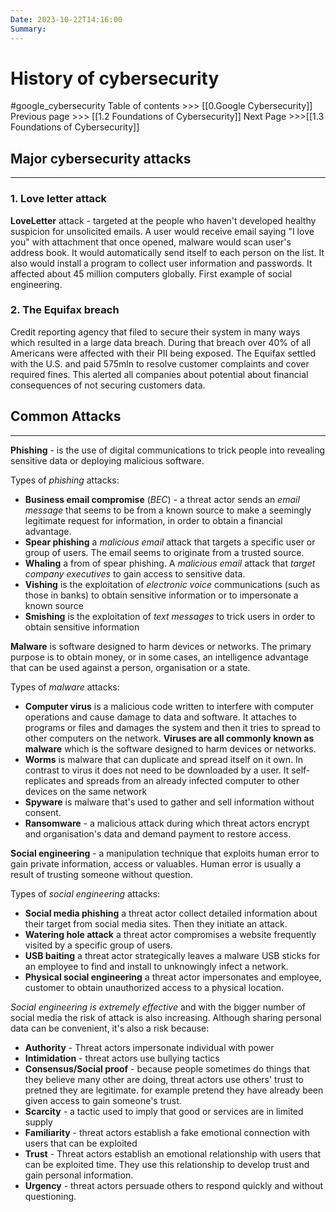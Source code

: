 ```yaml
---
Date: 2023-10-22T14:16:00
Summary:
---
```

#  History of cybersecurity
 #google_cybersecurity 
Table of contents >>> [[0.Google Cybersecurity]]
Previous page >>> [[1.2 Foundations of Cybersecurity]]
Next Page >>>[[1.3 Foundations of Cybersecurity]]

## Major cybersecurity attacks
---
### 1. Love letter attack
**LoveLetter** attack - targeted at the people who haven't developed healthy suspicion for unsolicited emails. A user would receive email saying "I love you" with attachment that once opened, malware would scan user's address book. It would automatically send itself to each person on the list. It also would install a program to collect user information and passwords. It affected about 45 million computers globally. First example of social engineering.
### 2. The Equifax breach
 Credit reporting agency that filed to secure their system in many ways which resulted in a large data breach. During that breach over 40% of all Americans were affected with their PII being exposed. The Equifax settled with the U.S. and paid 575mln to resolve customer complaints and cover required fines. This alerted all companies about potential about financial consequences of not securing customers data.

## Common Attacks
----
**Phishing**  - is the use of digital communications to trick people into revealing sensitive data or deploying malicious software.

Types of *phishing* attacks:
- **Business email compromise** (*BEC*) - a threat actor sends an *email message* that seems to be from a known source to make a seemingly legitimate request for information, in order to obtain a financial advantage.
- **Spear phishing**  a *malicious email* attack that targets a specific user or group of users. The email seems to originate from a trusted source.
- **Whaling** a from of spear phishing. A *malicious email* attack that *target company executives* to gain access to sensitive data.
- **Vishing** is the exploitation of *electronic voice* communications (such as those in banks) to obtain sensitive information or to impersonate a known source 
- **Smishing** is the exploitation of *text messages* to trick users in order to obtain sensitive information 


**Malware** is software designed to harm devices or networks. The primary purpose is to obtain money, or in some cases, an intelligence advantage that can be used against a person, organisation or a state.

Types of *malware* attacks:
- **Computer virus** is a malicious code written to interfere with computer operations and cause damage to data and software. It attaches to programs or files and damages the system and then it tries to spread to other computers on the network. **Viruses are all commonly known as** **malware** which is the software designed to harm devices or networks.
- **Worms** is malware that can duplicate and spread itself on it own. In contrast to virus it does not need to be downloaded by a user. It self-replicates and spreads from an already infected computer to other devices on the same network
- **Spyware** is malware that's used to gather and sell information without consent.
- **Ransomware** - a malicious attack during which threat actors encrypt and organisation's data and demand payment to restore access.


**Social engineering** - a manipulation technique that exploits human error to gain private information, access or valuables. Human error is usually a result of trusting someone without question.

Types of *social engineering* attacks:
- **Social media phishing** a threat actor collect detailed information about their target from social media sites. Then they initiate an attack.
- **Watering hole attack** a threat actor compromises a website frequently visited by a specific group of users.
- **USB baiting** a threat actor strategically leaves a malware USB sticks for an employee to find and install to unknowingly infect a network.
- **Physical social engineering** a threat actor impersonates and employee, customer to obtain unauthorized access to a physical location.

*Social engineering is extremely effective* and with the bigger number of social media the risk of attack is also increasing. Although sharing personal data can be convenient, it's also a risk because:
   - **Authority** - Threat actors impersonate individual with power
   - **Intimidation** - threat actors use bullying tactics
   - **Consensus/Social proof** - because people sometimes do things that they believe many other are doing, threat actors use others' trust to pretned they are legitimate. for example pretend they have already been given access to gain someone's trust.
   - **Scarcity** - a tactic used to imply that good or services are in limited supply 
   - **Familiarity** - threat actors establish a fake emotional connection with users that can be exploited
   - **Trust** - Threat actors establish an emotional relationship with users that can be exploited time. They use this relationship to develop trust and gain personal information.
   - **Urgency** - threat actors persuade others to respond quickly and without questioning. 